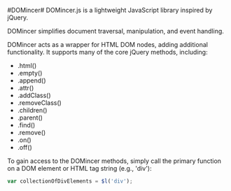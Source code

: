 #DOMincer#
DOMincer.js is a lightweight JavaScript library inspired by jQuery.

DOMincer simplifies document traversal, manipulation, and event handling.

DOMincer acts as a wrapper for HTML DOM nodes, adding additional functionality. It supports many of the core jQuery methods, including:

- .html()
- .empty()
- .append()
- .attr()
- .addClass()
- .removeClass()
- .children()
- .parent()
- .find()
- .remove()
- .on()
- .off()

To gain access to the DOMincer methods, simply call the primary function on a DOM element or HTML tag string (e.g., 'div'):
```javascript
var collectionOfDivElements = $l('div');
```
